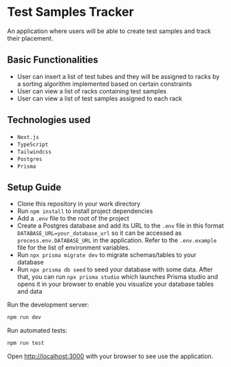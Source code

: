 # Test Samples Tracker

An application where users will be able to create test samples and track their placement.

## Basic Functionalities

- User can insert a list of test tubes and they will be assigned to racks by a sorting algorithm implemented based on certain constraints
- User can view a list of racks containing test samples
- User can view a list of test samples assigned to each rack

## Technologies used

- `Next.js`
- `TypeScript`
- `Tailwindcss`
- `Postgres`
- `Prisma`

## Setup Guide

- Clone this repository in your work directory
- Run `npm install` to install project dependencies
- Add a `.env` file to the root of the project
- Create a Postgres database and add its URL to the `.env` file in this format `DATABASE_URL=your_database_url` so it can be accessed as `process.env.DATABASE_URL` in the application. Refer to the `.env.example` file for the list of environment variables.
- Run `npx prisma migrate dev` to migrate schemas/tables to your database
- Run `npx prisma db seed` to seed your database with some data. After that, you can run `npx prisma studio` which launches Prisma studio and opens it in your browser to enable you visualize your database tables and data

Run the development server:

```bash
npm run dev
```

Run automated tests:

```bash
npm run test
```

Open [http://localhost:3000](http://localhost:3000) with your browser to see use the application.
